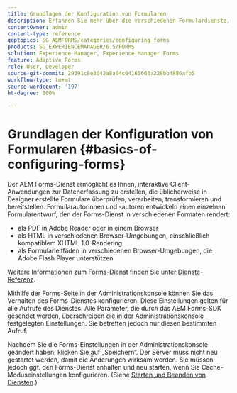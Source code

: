 ```yaml
---
title: Grundlagen der Konfiguration von Formularen
description: Erfahren Sie mehr über die verschiedenen Formulardienste, mit denen Sie interaktive Datenerfassungsanwendungen erstellen können.
contentOwner: admin
content-type: reference
geptopics: SG_AEMFORMS/categories/configuring_forms
products: SG_EXPERIENCEMANAGER/6.5/FORMS
solution: Experience Manager, Experience Manager Forms
feature: Adaptive Forms
role: User, Developer
source-git-commit: 29391c8e3042a8a04c64165663a228bb4886afb5
workflow-type: tm+mt
source-wordcount: '197'
ht-degree: 100%

---
```


# Grundlagen der Konfiguration von Formularen {#basics-of-configuring-forms}

Der AEM Forms-Dienst ermöglicht es Ihnen, interaktive Client-Anwendungen zur Datenerfassung zu erstellen, die üblicherweise in Designer erstellte Formulare überprüfen, verarbeiten, transformieren und bereitstellen. Formularautorinnen und -autoren entwickeln einen einzelnen Formularentwurf, den der Forms-Dienst in verschiedenen Formaten rendert:

* als PDF in Adobe Reader oder in einem Browser
* als HTML in verschiedenen Browser-Umgebungen, einschließlich kompatiblem XHTML 1.0-Rendering
* als Formularleitfäden in verschiedenen Browser-Umgebungen, die Adobe Flash Player unterstützen

Weitere Informationen zum Forms-Dienst finden Sie unter [Dienste-Referenz](https://www.adobe.com/go/learn_aemforms_services_63).

Mithilfe der Forms-Seite in der Administrationskonsole können Sie das Verhalten des Forms-Dienstes konfigurieren. Diese Einstellungen gelten für alle Aufrufe des Dienstes. Alle Parameter, die durch das AEM Forms-SDK gesendet werden, überschreiben die in der Administrationskonsole festgelegten Einstellungen. Sie betreffen jedoch nur diesen bestimmten Aufruf. 

Nachdem Sie die Forms-Einstellungen in der Administrationskonsole geändert haben, klicken Sie auf „Speichern“. Der Server muss nicht neu gestartet werden, damit die Änderungen wirksam werden. Sie müssen jedoch ggf. den Forms-Dienst anhalten und neu starten, wenn Sie Cache-Moduseinstellungen konfigurieren. (Siehe [Starten und Beenden von Diensten](/help/forms/using/admin-help/starting-stopping-services.md#starting-and-stopping-services).)

